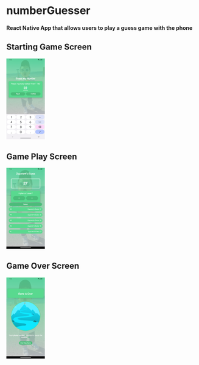 # numberGuesser
#### React Native App that allows users to play a guess game with the phone

## Starting Game Screen
<img src="StartScreen.png" title="Starting Game Screen" width="20%" height="20%">

## Game Play Screen
<img src="GamePlay.png" title="Game Play Screen" width="20%" height="20%">

## Game Over Screen
<img src="GameOver.png" title="Game Over Screen" width="20%" height="20%">
